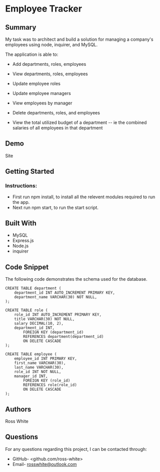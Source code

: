 # Employee Tracker

## Summary
My task was to architect and build a solution for managing a company's employees using node, inquirer, and MySQL.

The application is able to:

  * Add departments, roles, employees

  * View departments, roles, employees

  * Update employee roles

  * Update employee managers

  * View employees by manager

  * Delete departments, roles, and employees

  * View the total utilized budget of a department -- ie the combined salaries of all employees in that department


## Demo
Site

## Getting Started
### Instructions:
* First run npm install, to install all the relevent modules required to run the app.
* Next run npm start, to run the start script.

## Built With
* MySQL
* Express.js
* Node.js
* inquirer

## Code Snippet

The following code demonstrates the schema used for the database.

```
CREATE TABLE department (
    department_id INT AUTO_INCREMENT PRIMARY KEY,
    department_name VARCHAR(30) NOT NULL,
);

CREATE TABLE role (
    role_id INT AUTO_INCREMENT PRIMARY KEY,
    title VARCHAR(30) NOT NULL,
    salary DECIMAL(10, 2),
    department_id INT,
        FOREIGN KEY (department_id)
        REFERENCES department(department_id)
        ON DELETE CASCADE
);

CREATE TABLE employee (
    employee_id INT PRIMARY KEY,
    first_name VARCHAR(30),
    last_name VARCHAR(30),
    role_id INT NOT NULL,
    manager_id INT,
        FOREIGN KEY (role_id)
        REFERENCES role(role_id)
        ON DELETE CASCADE
);
```
## Authors
Ross White

## Questions
For any questions regarding this project, I can be contacted through:
* GitHub- <github.com/ross-white>
* Email- <rosswhite@outlook.com>